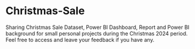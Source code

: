 # Christmas-Sale
Sharing Christmas Sale Dataset, Power BI Dashboard, Report and Power BI background for small personal projects during the Christmas 2024 period. Feel free to access and leave your feedback if you have any. 

